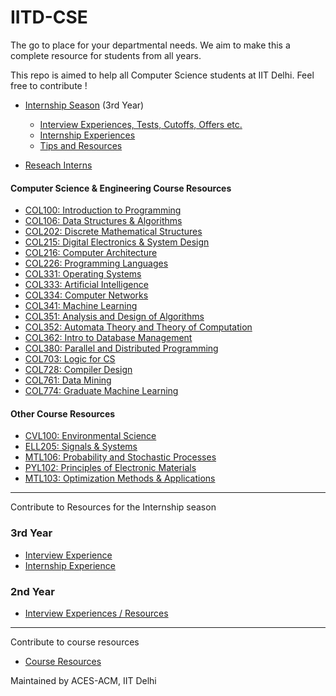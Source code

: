 # IITD-CSE
The go to place for your departmental needs. We aim to make this a complete resource for students from all years.

This repo is aimed to help all Computer Science students at IIT Delhi. Feel free to contribute !

- [Internship Season](./3rd-year/internship-season/) (3rd Year)
    * [Interview Experiences, Tests, Cutoffs, Offers etc.](./3rd-year/internship-season/interview-experiences/)
    * [Internship Experiences](./3rd-year/internship-season/internship-experiences/)
    * [Tips and Resources](./3rd-year/internship-season/tips-and-resources/)

- [Reseach Interns](./2nd-year/Internships/Research/)

#### Computer Science & Engineering Course Resources

- [COL100: Introduction to Programming](./1st-year/Courses/COL100/)
- [COL106: Data Structures & Algorithms](./2nd-year/Courses/COL106/)
- [COL202: Discrete Mathematical Structures](./2nd-year/Courses/COL202/)
- [COL215: Digital Electronics & System Design](./2nd-year/Courses/COL215/)
- [COL216: Computer Architecture](./2nd-year/Courses/COL216/)
- [COL226: Programming Languages](./2nd-year/Courses/COL226/)
- [COL331: Operating Systems](./3rd-year/Courses/COL331/)
- [COL333: Artificial Intelligence](./3rd-year/Courses/COL333/)
- [COL334: Computer Networks](./3rd-year/Courses/COL334/)
- [COL341: Machine Learning](./3rd-year/Courses/COL341/)
- [COL351: Analysis and Design of Algorithms](./3rd-year/Courses/COL351/)
- [COL352: Automata Theory and Theory of Computation](./3rd-year/Courses/COL352/)
- [COL362: Intro to Database Management](./3rd-year/Courses/COL362/)
- [COL380: Parallel and Distributed Programming](./3rd-year/Courses/COL380/)
- [COL703: Logic for CS](./4th-year/Courses/COL703/)
- [COL728: Compiler Design](./4th-year/Courses/COL728/)
- [COL761: Data Mining](./4th-year/Courses/COL761/)
- [COL774: Graduate Machine Learning](./4th-year/Courses/COL774/)

#### Other Course Resources
- [CVL100: Environmental Science](./2nd-year/Courses/CVL100/)
- [ELL205: Signals & Systems](./2nd-year/Courses/ELL205/)
- [MTL106: Probability and Stochastic Processes](./2nd-year/Courses/MTL106/)
- [PYL102: Principles of Electronic Materials](./2nd-year/Courses/PYL102/)
- [MTL103: Optimization Methods & Applications](./3rd-year/Courses/MTL103/)
--- 

Contribute to Resources for the Internship season

### 3rd Year
- [Interview Experience](https://forms.gle/TS4t511TUJmx2EBt8)
- [Internship Experience](https://forms.gle/94Qq5THujLkEJg5YA)

### 2nd Year
- [Interview Experiences / Resources](https://forms.gle/JMqymCoFuJTFTbgR7)

---

Contribute to course resources

- [Course Resources](https://forms.gle/PzWegtqKnfJnq7bw9)

Maintained by ACES-ACM, IIT Delhi
